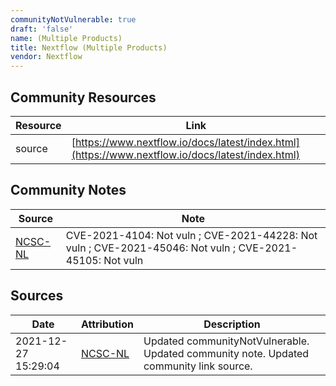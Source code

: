 ```yaml
---
communityNotVulnerable: true
draft: 'false'
name: (Multiple Products)
title: Nextflow (Multiple Products)
vendor: Nextflow
---
```



## Community Resources
| Resource | Link |
| --- | --- |
| source | [https://www.nextflow.io/docs/latest/index.html](https://www.nextflow.io/docs/latest/index.html) |

## Community Notes
| Source | Note |
| --- | --- |
| [NCSC-NL](https://github.com/NCSC-NL/log4shell/blob/main/software/README.md) | CVE-2021-4104: Not vuln ; CVE-2021-44228: Not vuln ; CVE-2021-45046: Not vuln ; CVE-2021-45105: Not vuln </ul> |

## Sources
| Date | Attribution | Description |
| --- | --- | --- |
| 2021-12-27 15:29:04 | [NCSC-NL](https://github.com/NCSC-NL/log4shell/blob/main/software/README.md) | Updated communityNotVulnerable. Updated community note. Updated community link source.  |
